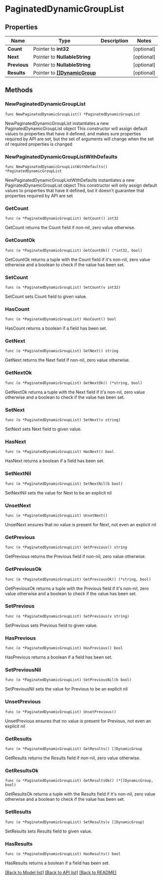 # PaginatedDynamicGroupList

## Properties

Name | Type | Description | Notes
------------ | ------------- | ------------- | -------------
**Count** | Pointer to **int32** |  | [optional] 
**Next** | Pointer to **NullableString** |  | [optional] 
**Previous** | Pointer to **NullableString** |  | [optional] 
**Results** | Pointer to [**[]DynamicGroup**](DynamicGroup.md) |  | [optional] 

## Methods

### NewPaginatedDynamicGroupList

`func NewPaginatedDynamicGroupList() *PaginatedDynamicGroupList`

NewPaginatedDynamicGroupList instantiates a new PaginatedDynamicGroupList object
This constructor will assign default values to properties that have it defined,
and makes sure properties required by API are set, but the set of arguments
will change when the set of required properties is changed

### NewPaginatedDynamicGroupListWithDefaults

`func NewPaginatedDynamicGroupListWithDefaults() *PaginatedDynamicGroupList`

NewPaginatedDynamicGroupListWithDefaults instantiates a new PaginatedDynamicGroupList object
This constructor will only assign default values to properties that have it defined,
but it doesn't guarantee that properties required by API are set

### GetCount

`func (o *PaginatedDynamicGroupList) GetCount() int32`

GetCount returns the Count field if non-nil, zero value otherwise.

### GetCountOk

`func (o *PaginatedDynamicGroupList) GetCountOk() (*int32, bool)`

GetCountOk returns a tuple with the Count field if it's non-nil, zero value otherwise
and a boolean to check if the value has been set.

### SetCount

`func (o *PaginatedDynamicGroupList) SetCount(v int32)`

SetCount sets Count field to given value.

### HasCount

`func (o *PaginatedDynamicGroupList) HasCount() bool`

HasCount returns a boolean if a field has been set.

### GetNext

`func (o *PaginatedDynamicGroupList) GetNext() string`

GetNext returns the Next field if non-nil, zero value otherwise.

### GetNextOk

`func (o *PaginatedDynamicGroupList) GetNextOk() (*string, bool)`

GetNextOk returns a tuple with the Next field if it's non-nil, zero value otherwise
and a boolean to check if the value has been set.

### SetNext

`func (o *PaginatedDynamicGroupList) SetNext(v string)`

SetNext sets Next field to given value.

### HasNext

`func (o *PaginatedDynamicGroupList) HasNext() bool`

HasNext returns a boolean if a field has been set.

### SetNextNil

`func (o *PaginatedDynamicGroupList) SetNextNil(b bool)`

 SetNextNil sets the value for Next to be an explicit nil

### UnsetNext
`func (o *PaginatedDynamicGroupList) UnsetNext()`

UnsetNext ensures that no value is present for Next, not even an explicit nil
### GetPrevious

`func (o *PaginatedDynamicGroupList) GetPrevious() string`

GetPrevious returns the Previous field if non-nil, zero value otherwise.

### GetPreviousOk

`func (o *PaginatedDynamicGroupList) GetPreviousOk() (*string, bool)`

GetPreviousOk returns a tuple with the Previous field if it's non-nil, zero value otherwise
and a boolean to check if the value has been set.

### SetPrevious

`func (o *PaginatedDynamicGroupList) SetPrevious(v string)`

SetPrevious sets Previous field to given value.

### HasPrevious

`func (o *PaginatedDynamicGroupList) HasPrevious() bool`

HasPrevious returns a boolean if a field has been set.

### SetPreviousNil

`func (o *PaginatedDynamicGroupList) SetPreviousNil(b bool)`

 SetPreviousNil sets the value for Previous to be an explicit nil

### UnsetPrevious
`func (o *PaginatedDynamicGroupList) UnsetPrevious()`

UnsetPrevious ensures that no value is present for Previous, not even an explicit nil
### GetResults

`func (o *PaginatedDynamicGroupList) GetResults() []DynamicGroup`

GetResults returns the Results field if non-nil, zero value otherwise.

### GetResultsOk

`func (o *PaginatedDynamicGroupList) GetResultsOk() (*[]DynamicGroup, bool)`

GetResultsOk returns a tuple with the Results field if it's non-nil, zero value otherwise
and a boolean to check if the value has been set.

### SetResults

`func (o *PaginatedDynamicGroupList) SetResults(v []DynamicGroup)`

SetResults sets Results field to given value.

### HasResults

`func (o *PaginatedDynamicGroupList) HasResults() bool`

HasResults returns a boolean if a field has been set.


[[Back to Model list]](../README.md#documentation-for-models) [[Back to API list]](../README.md#documentation-for-api-endpoints) [[Back to README]](../README.md)


